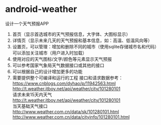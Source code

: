 # android-weather

设计一个天气预报APP
1. 首页（显示首选城市的天气预报信息，大字体、大图标显示）
2. 详情页（显示未来几天的天气预报和基本信息，如：高温、低温风向等）
3. 设置页，可以管理：增加和删除不同的城市（使用sqlite存储城市名和代码）
           可以添加关注城市（用户进入时加载）
4. 使用对应的天气图标/文字/颜色等元素显示天气预报
5. 可以参考国家气象局天气数据接口或其他的接口
6. 可以根据自己的设计增加更多的功能
7. 需要提供整个可编译和运行的工程
接口和请求数据参考：  
https://www.cnblogs.com/dyhao/p/11942563.html  
http://t.weather.itboy.net/api/weather/city/101280101  
请求未来15天内天气  
http://t.weather.itboy.net/api/weather/city/101280101  
当天基础天气接口  
http://www.weather.com.cn/data/sk/101280101.html  
http://www.weather.com.cn/data/cityinfo/101280101.html  
